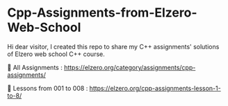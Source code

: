 # Cpp-Assignments-from-Elzero-Web-School

Hi dear visitor, I created this repo to share my C++ assignments' solutions  of Elzero web school C++ course.

🔗 All Assignments : https://elzero.org/category/assignments/cpp-assignments/

🔗 Lessons from 001 to 008 : https://elzero.org/cpp-assignments-lesson-1-to-8/
